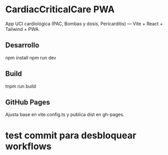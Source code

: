 # CardiacCriticalCare PWA

App UCI cardiológica (PAC, Bombas y dosis, Pericarditis) — Vite + React + Tailwind + PWA.

## Desarrollo
npm install
npm run dev

## Build
tnpm run build

## GitHub Pages
Ajusta base en vite.config.ts y publica dist en gh-pages.
# test commit para desbloquear workflows

